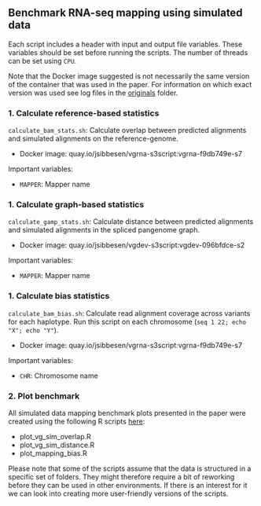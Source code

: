 ## Benchmark RNA-seq mapping using simulated data

Each script includes a header with input and output file variables. These variables should be set before running the scripts. The number of threads can be set using `CPU`. 

Note that the Docker image suggested is not necessarily the same version of the container that was used in the paper. For information on which exact version was used see log files in the [originals](https://github.com/jonassibbesen/vgrna-project-paper/tree/main/originals) folder. 



### 1. Calculate reference-based statistics

`calculate_bam_stats.sh`: Calculate overlap between predicted alignments and simulated alignments on the reference-genome.

* Docker image: quay.io/jsibbesen/vgrna-s3script:vgrna-f9db749e-s7

Important variables:

* `MAPPER`: Mapper name



### 1. Calculate graph-based statistics

`calculate_gamp_stats.sh`: Calculate distance between predicted alignments and simulated alignments in the spliced pangenome graph.

* Docker image: quay.io/jsibbesen/vgdev-s3script:vgdev-096bfdce-s2

Important variables:

* `MAPPER`: Mapper name



### 1. Calculate bias statistics

`calculate_bam_bias.sh`: Calculate read alignment coverage across variants for each haplotype. Run this script on each chromosome (`seq 1 22; echo "X"; echo "Y"`).

* Docker image: quay.io/jsibbesen/vgrna-s3script:vgrna-f9db749e-s7

Important variables:

* `CHR`: Chromosome name



### 2. Plot benchmark

All simulated data mapping benchmark plots presented in the paper were created using the following R scripts [here](https://github.com/jonassibbesen/vgrna-project-paper/tree/main/scripts/R):

* plot_vg_sim_overlap.R
* plot_vg_sim_distance.R
* plot_mapping_bias.R

Please note that some of the scripts assume that the data is structured in a specific set of folders. They might therefore require a bit of reworking before they can be used in other environments. If there is an interest for it we can look into creating more user-friendly versions of the scripts. 
